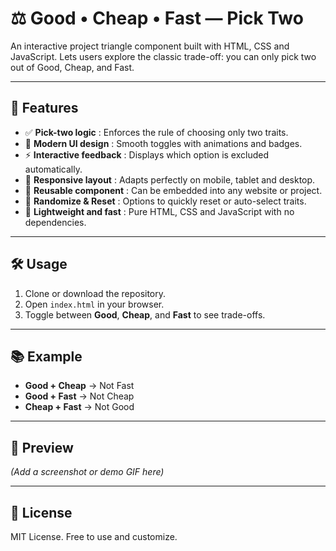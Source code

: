 # ⚖️ Good • Cheap • Fast — Pick Two

An interactive project triangle component built with HTML, CSS and JavaScript. Lets users explore the classic trade-off: you can only pick two out of Good, Cheap, and Fast.

---

## 🚀 Features
- ✅ **Pick-two logic** : Enforces the rule of choosing only two traits.  
- 🎨 **Modern UI design** : Smooth toggles with animations and badges.  
- ⚡ **Interactive feedback** : Displays which option is excluded automatically.  
- 📱 **Responsive layout** : Adapts perfectly on mobile, tablet and desktop.  
- 🧩 **Reusable component** : Can be embedded into any website or project.  
- 🔄 **Randomize & Reset** : Options to quickly reset or auto-select traits.  
- 🎯 **Lightweight and fast** : Pure HTML, CSS and JavaScript with no dependencies.  

---

## 🛠️ Usage
1. Clone or download the repository.  
2. Open `index.html` in your browser.  
3. Toggle between **Good**, **Cheap**, and **Fast** to see trade-offs.  

---

## 📚 Example
- **Good + Cheap** → Not Fast  
- **Good + Fast** → Not Cheap  
- **Cheap + Fast** → Not Good  

---

## 📸 Preview
*(Add a screenshot or demo GIF here)*  

---

## 📄 License
MIT License. Free to use and customize.
